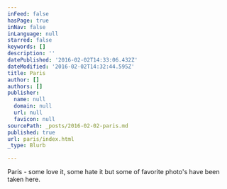 ```yaml
---
inFeed: false
hasPage: true
inNav: false
inLanguage: null
starred: false
keywords: []
description: ''
datePublished: '2016-02-02T14:33:06.432Z'
dateModified: '2016-02-02T14:32:44.595Z'
title: Paris
author: []
authors: []
publisher:
  name: null
  domain: null
  url: null
  favicon: null
sourcePath: _posts/2016-02-02-paris.md
published: true
url: paris/index.html
_type: Blurb

---
```

Paris - some love it, some hate it but some of favorite photo's have been taken here.